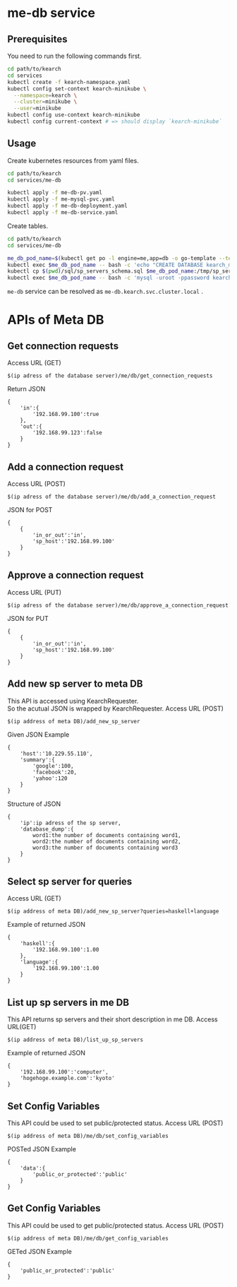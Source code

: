 # me-db service

## Prerequisites

You need to run the following commands first.

```sh
cd path/to/kearch
cd services
kubectl create -f kearch-namespace.yaml
kubectl config set-context kearch-minikube \
  --namespace=kearch \
  --cluster=minikube \
  --user=minikube
kubectl config use-context kearch-minikube
kubectl config current-context # => should display `kearch-minikube`
```

## Usage

Create kubernetes resources from yaml files.

```sh
cd path/to/kearch
cd services/me-db

kubectl apply -f me-db-pv.yaml
kubectl apply -f me-mysql-pvc.yaml
kubectl apply -f me-db-deployment.yaml
kubectl apply -f me-db-service.yaml
```

Create tables.

```sh
cd path/to/kearch
cd services/me-db

me_db_pod_name=$(kubectl get po -l engine=me,app=db -o go-template --template '{{(index .items 0).metadata.name}}')
kubectl exec $me_db_pod_name -- bash -c 'echo "CREATE DATABASE kearch_me_dev CHARACTER SET utf8mb4 COLLATE utf8mb4_unicode_ci;" | mysql -uroot -ppassword'
kubectl cp $(pwd)/sql/sp_servers_schema.sql $me_db_pod_name:/tmp/sp_servers_schema.sql
kubectl exec $me_db_pod_name -- bash -c 'mysql -uroot -ppassword kearch_me_dev < /tmp/sp_servers_schema.sql'
```

`me-db` service can be resolved as `me-db.kearch.svc.cluster.local` .



# APIs of Meta DB
## Get connection requests
Access URL (GET)
```
$(ip adress of the database server)/me/db/get_connection_requests
```
Return JSON
```
{
    'in':{
        '192.168.99.100':true
    },
    'out':{
        '192.168.99.123':false
    }
}
```
## Add a connection request
Access URL (POST)
```
$(ip adress of the database server)/me/db/add_a_connection_request
```
JSON for POST
```
{
    {
        'in_or_out':'in',
        'sp_host':'192.168.99.100'
    }
}
```
## Approve a connection request
Access URL (PUT)
```
$(ip adress of the database server)/me/db/approve_a_connection_request
```
JSON for PUT
```
{
    {
        'in_or_out':'in',
        'sp_host':'192.168.99.100'
    }
}
```
## Add new sp server to meta DB
This API is accessed using KearchRequester.   
So the acutual JSON is wrapped by KearchRequester.
Access URL (POST)
```
$(ip address of meta DB)/add_new_sp_server
```
Given JSON Example
```
{
    'host':'10.229.55.110',
    'summary':{
        'google':100,
        'facebook':20,
        'yahoo':120
    }
}
```
Structure of JSON
```
{
    'ip':ip adress of the sp server,
    'database_dump':{
        word1:the number of documents containing word1,
        word2:the number of documents containing word2,
        word3:the number of documents containing word3
    }
}
```
## Select sp server for queries
Access URL (GET)
```
$(ip address of meta DB)/add_new_sp_server?queries=haskell+language
```
Example of returned JSON
```
{
    'haskell':{
        '192.168.99.100':1.00
    },
    'language':{
        '192.168.99.100':1.00
    }
}
```
## List up sp servers in me DB
This API returns sp servers and their short description in me DB.
Access URL(GET)
```
$(ip address of meta DB)/list_up_sp_servers
```
Example of returned JSON
```
{
    '192.168.99.100':'computer',
    'hogehoge.example.com':'kyoto'
}
```
## Set Config Variables
This API could be used to set public/protected status.
Access URL (POST)
```
$(ip address of meta DB)/me/db/set_config_variables
```
POSTed JSON Example
```
{
    'data':{
        'public_or_protected':'public'
    }
}
```
## Get Config Variables
This API could be used to get public/protected status.
Access URL (POST)
```
$(ip address of meta DB)/me/db/get_config_variables
```
GETed JSON Example
```
{
    'public_or_protected':'public'
}
```

